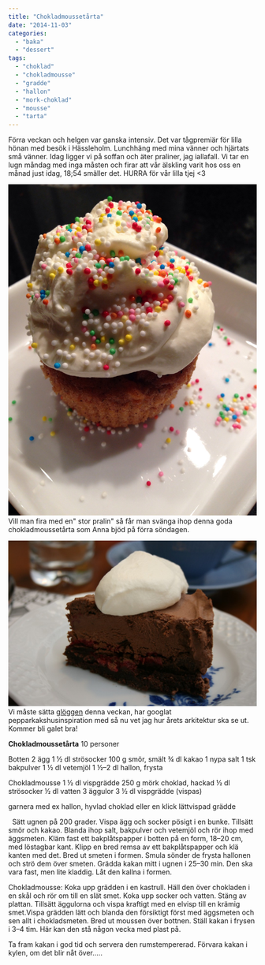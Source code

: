 ```yaml
---
title: "Chokladmoussetårta"
date: "2014-11-03"
categories: 
  - "baka"
  - "dessert"
tags: 
  - "choklad"
  - "chokladmousse"
  - "gradde"
  - "hallon"
  - "mork-choklad"
  - "mousse"
  - "tarta"
---
```


Förra veckan och helgen var ganska intensiv. Det var tågpremiär för lilla hönan med besök i Hässleholm. Lunchhäng med mina vänner och hjärtats små vänner. Idag ligger vi på soffan och äter praliner, jag iallafall. Vi tar en lugn måndag med inga måsten och firar att vår älskling varit hos oss en månad just idag, 18;54 smäller det. HURRA för vår lilla tjej <3  
  
![IMG_5698-0.JPG](/static/img/IMG_5698-0.jpg)
Vill man fira med en" stor pralin" så får man svänga ihop denna goda chokladmoussetårta som Anna bjöd på förra söndagen.

![IMG_6633](/static/img/IMG_6633-1024x683.jpg)
Vi måste sätta [glöggen](/posts/glogg/) denna veckan, har googlat pepparkakshusinspiration med så nu vet jag hur årets arkitektur ska se ut. Kommer bli galet bra!

**Chokladmoussetårta** 10 personer

Botten 2 ägg 1 ½ dl strösocker 100 g smör, smält ¾ dl kakao 1 nypa salt 1 tsk bakpulver 1 ½ dl vetemjöl 1 ½–2 dl hallon, frysta

Chokladmousse 1 ½ dl vispgrädde 250 g mörk choklad, hackad ½ dl strösocker ½ dl vatten 3 äggulor 3 ½ dl vispgrädde (vispas)

garnera med ex hallon, hyvlad choklad eller en klick lättvispad grädde

  Sätt ugnen på 200 grader. Vispa ägg och socker pösigt i en bunke. Tillsätt smör och kakao. Blanda ihop salt, bakpulver och vetemjöl och rör ihop med äggsmeten. Kläm fast ett bakplåtspapper i botten på en form, 18–20 cm, med löstagbar kant. Klipp en bred remsa av ett bakplåtspapper och klä kanten med det. Bred ut smeten i formen. Smula sönder de frysta hallonen och strö dem över smeten. Grädda kakan mitt i ugnen i 25–30 min. Den ska vara fast, men lite kladdig. Låt den kallna i formen.

Chokladmousse: Koka upp grädden i en kastrull. Häll den över chokladen i en skål och rör om till en slät smet. Koka upp socker och vatten. Stäng av plattan. Tillsätt äggulorna och vispa kraftigt med en elvisp till en krämig smet.Vispa grädden lätt och blanda den försiktigt först med äggsmeten och sen allt i chokladsmeten. Bred ut moussen över bottnen. Ställ kakan i frysen i 3–4 tim. Här kan den stå någon vecka med plast på.

Ta fram kakan i god tid och servera den rumstempererad. Förvara kakan i kylen, om det blir nåt över.....
